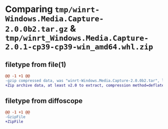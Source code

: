 # Comparing `tmp/winrt-Windows.Media.Capture-2.0.0b2.tar.gz` & `tmp/winrt_Windows.Media.Capture-2.0.1-cp39-cp39-win_amd64.whl.zip`

## filetype from file(1)

```diff
@@ -1 +1 @@
-gzip compressed data, was "winrt-Windows.Media.Capture-2.0.0b2.tar", last modified: Sat Dec  2 18:23:24 2023, max compression
+Zip archive data, at least v2.0 to extract, compression method=deflate
```

## filetype from diffoscope

```diff
@@ -1 +1 @@
-GzipFile
+ZipFile
```

